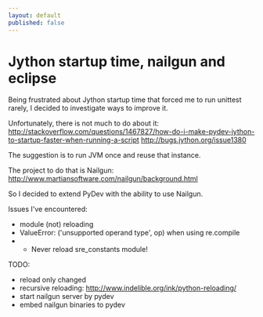 ```yaml
---
layout: default
published: false
---
```


# Jython startup time, nailgun and eclipse

Being frustrated about Jython startup time that forced me to run unittest rarely, I decided to investigate ways to improve it.

Unfortunately, there is not much to do about it: http://stackoverflow.com/questions/1467827/how-do-i-make-pydev-jython-to-startup-faster-when-running-a-script
http://bugs.jython.org/issue1380

The suggestion is to run JVM once and reuse that instance.

The project to do that is Nailgun: http://www.martiansoftware.com/nailgun/background.html

So I decided to extend PyDev with the ability to use Nailgun.

Issues I've encountered:

* module (not) reloading
* ValueError: ('unsupported operand type', op) when using re.compile
* * Never reload sre_constants module!

TODO:

* reload only changed
* recursive reloading: http://www.indelible.org/ink/python-reloading/
* start nailgun server by pydev
* embed nailgun binaries to pydev
